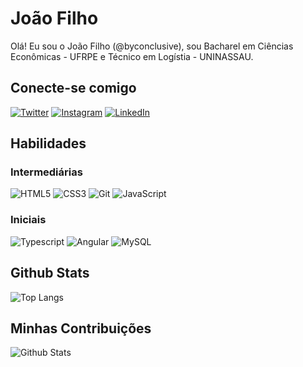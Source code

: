 # João Filho

Olá! Eu sou o João Filho (@byconclusive), sou Bacharel em Ciências Econômicas - UFRPE e Técnico em Logístia - UNINASSAU.

## Conecte-se comigo

[![Twitter](https://img.shields.io/badge/Twitter-000?style=for-the-badge&logo=twitter)](https://twitter.com/byconclusive)
[![Instagram](https://img.shields.io/badge/Instagram-000?style=for-the-badge&logo=instagram)](https://www.instagram.com/byconclusive/)
[![LinkedIn](https://img.shields.io/badge/LinkedIn-000?style=for-the-badge&logo=linkedin&logoColor=0E76A8)](https://www.linkedin.com/in/joaocasfilho/)

## Habilidades

### Intermediárias
![HTML5](https://img.shields.io/badge/HTML5-000?style=for-the-badge&logo=html5)
![CSS3](https://img.shields.io/badge/CSS3-000?style=for-the-badge&logo=css3&logoColor=264CE4)
![Git](https://img.shields.io/badge/Git-000?style=for-the-badge&logo=git)
![JavaScript](https://img.shields.io/badge/JavaScript-000?style=for-the-badge&logo=javascript)

### Iniciais
![Typescript](https://img.shields.io/badge/Typescript-000?style=for-the-badge&logo=typescript)
![Angular](https://img.shields.io/badge/Angular-000?style=for-the-badge&logo=angular)
![MySQL](https://img.shields.io/badge/MySQL-000?style=for-the-badge&logo=mysql)


## Github Stats

![Top Langs](https://github-readme-stats-git-masterrstaa-rickstaa.vercel.app/api/top-langs/?username=byconclusive&layout=compact&bg_color=000&border_color=30A3DC&title_color=E94D5F&text_color=FFF&langs_count=6)


## Minhas Contribuições

![Github Stats](https://github-stats-alpha.vercel.app/api?username=byconclusive&cc=000&tc=fff&ic=fff&bc=48D1CC)

